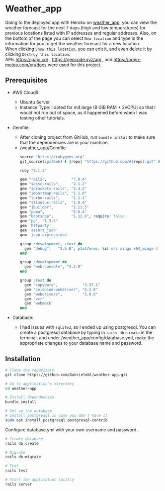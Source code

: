 # Weather_app

Going to the deployed app with Heroku on [weather_app](https://aqueous-reef-72990-bd95d46ca81d.herokuapp.com/),
you can view the weather forecast for the next 7 days (high and low temperatures)
for previous locations listed with IP addresses and regular addreses. Also, on the bottom of the page
you can select `New location` and type in the information for you to get the weather forecast for a
new location. <br />
When clicking `Show this location`, you can edit it, and even delete it by clicking
`Destroy this location`. <br />
APIs https://ipapi.co/ , https://geocode.xyz/api , and https://open-meteo.com/en/docs were used for this project.


## Prerequisites
- AWS Cloud9:
  - Ubuntu Server
  - Instance Type: I opted for m4.large (8 GIB RAM + 2vCPU) so that I would not run out of space, as it happened before when I was testing other tutorials.
- Gemfile:
  - After cloning project from GitHub, run `bundle instal` to make sure that the dependencies are in your machine.
  - /weather_app/Gemfile:
    ```ruby
    source "https://rubygems.org"
    git_source(:github) { |repo| "https://github.com/#{repo}.git" }

    ruby "3.1.2"

    gem "rails",           "7.0.4"
    gem "sassc-rails",     "2.1.2"
    gem "sprockets-rails", "3.4.2"
    gem "importmap-rails", "1.1.0"
    gem "turbo-rails",     "1.1.1"
    gem "stimulus-rails",  "1.0.4"
    gem "jbuilder",        "2.11.5"
    gem "puma",            "5.6.4"
    gem "bootsnap",        "1.12.0", require: false
    gem "pg", "1.3.5"
    gem 'httparty'
    gem 'assert_json'
    gem 'json_expressions'

    group :development, :test do
      gem "debug",   "1.5.0", platforms: %i[ mri mingw x64_mingw ]
    end

    group :development do
      gem "web-console", "4.2.0"
    end

    group :test do
      gem "capybara",           "3.37.1"
      gem "selenium-webdriver", "4.2.0"
      gem "webdrivers",         "5.0.0"
      gem 'vcr'
      gem 'webmock'
    end

    ```

- Database:
  - I had issues with `sqlite3`, so I ended up using postgresql. You can create a postgresql database
  by typing in `rails db:create` in the terminal, and under /weather_app/config/database.yml,
  make the appropriate changes to your database name and password.

## Installation
```bash
# Clone the repository
git clone https://github.com/Gabrielmbl/weather-app.git

# Go to application's directory
cd weather-app

# Install dependencies
bundle install

# Set up the database
# Install postgresql in case you don't have it
sudo apt install postgresql postgresql-contrib
```
Configure database.yml with your own username and password.

```bash
# Create database
rails db:create

# Migrate
rails db:migrate

# Test
rails test

# Start the application locally
rails server

```


